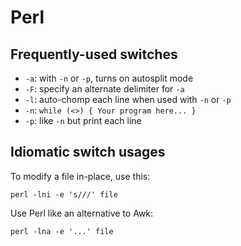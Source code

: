 # Perl

## Frequently-used switches

- `-a`: with `-n` or `-p`, turns on autosplit mode
- `-F`: specify an alternate delimiter for `-a`
- `-l`: auto-chomp each line when used with `-n` or `-p`
- `-n`: `while (<>) { Your program here... }`
- `-p`: like `-n` but print each line

## Idiomatic switch usages

To modify a file in-place, use this:

    perl -lni -e 's///' file

Use Perl like an alternative to Awk:

    perl -lna -e '...' file
